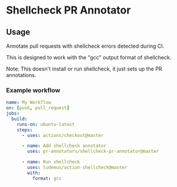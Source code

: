 # Shellcheck PR Annotator

## Usage

Annotate pull requests with shellcheck errors detected during CI.

This is designed to work with the "gcc" output format of shellcheck.

Note: This doesn't install or run shellcheck, it just sets up the PR annotations.

### Example workflow

```yaml
name: My Workflow
on: [push, pull_request]
jobs:
  build:
    runs-on: ubuntu-latest
    steps:
      - uses: actions/checkout@master

      - name: Add shellcheck annotator
        uses: pr-annotators/shellcheck-pr-annotator@master

      - name: Run shellcheck
        uses: ludeeus/action-shellcheck@master
        with:
          format: gcc
```
